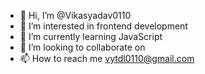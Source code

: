 - 👋 Hi, I’m @Vikasyadav0110
- 👀 I’m interested in frontend development
- 🌱 I’m currently learning JavaScript
- 💞️ I’m looking to collaborate on 
- 📫 How to reach me vytdl0110@gmail.com

<!---
Vikasyadav0110/Vikasyadav0110 is a ✨ special ✨ repository because its `README.md` (this file) appears on your GitHub profile.
You can click the Preview link to take a look at your changes.
--->
